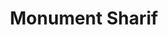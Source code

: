 ---
pid: ls186
title: Monument Sharif
location_transcription: Bouvier Street
coordinates: "[-75.1634093, 39.99087]"
zipcode: '19132'
gen_neighborhood: North Philadelphia
neighborhood: Strawberry Mansion
outside_phl: 
age: '9'
age_range: 6-13
instagram: 
image_file_name: ls_186.jpg
proposal_transcription: My monument is about me. Because I am awesomness
topic: 
topic_summary: 
type: Sculpture Statue
keywords_other: 
credit: Sharif
image_labels: |-
  -me
  2008-
twitter: 
facebook: 
permalink: "/monuments/ls186/"
layout: item-page
---